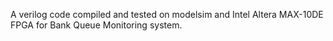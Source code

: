 A verilog code compiled and tested on modelsim and Intel Altera MAX-10DE FPGA for Bank Queue Monitoring system.

